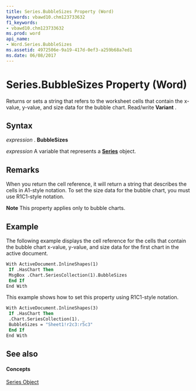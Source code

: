 ```yaml
---
title: Series.BubbleSizes Property (Word)
keywords: vbawd10.chm123733632
f1_keywords:
- vbawd10.chm123733632
ms.prod: word
api_name:
- Word.Series.BubbleSizes
ms.assetid: 4972506e-9a19-417d-0ef3-a259b68a7ed1
ms.date: 06/08/2017
---
```



# Series.BubbleSizes Property (Word)

Returns or sets a string that refers to the worksheet cells that contain the x-value, y-value, and size data for the bubble chart. Read/write  **Variant** .


## Syntax

 _expression_ . **BubbleSizes**

 _expression_ A variable that represents a **[Series](Word.Series.md)** object.


## Remarks

 When you return the cell reference, it will return a string that describes the cells in A1-style notation. To set the size data for the bubble chart, you must use R1C1-style notation.


 **Note**  This property applies only to bubble charts.


## Example

The following example displays the cell reference for the cells that contain the bubble chart x-value, y-value, and size data for the first chart in the active document.


```vb
With ActiveDocument.InlineShapes(1) 
 If .HasChart Then 
 MsgBox .Chart.SeriesCollection(1).BubbleSizes 
 End If 
End With
```

This example shows how to set this property using R1C1-style notation.




```vb
With ActiveDocument.InlineShapes(3) 
 If .HasChart Then 
 .Chart.SeriesCollection(1). _ 
 BubbleSizes = "Sheet1!r2c3:r5c3" 
 End If 
End With
```


## See also


#### Concepts


[Series Object](Word.Series.md)

